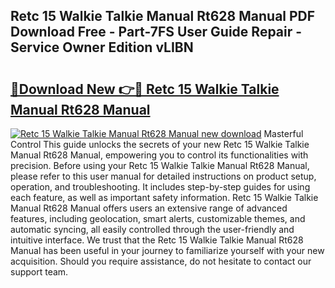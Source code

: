 ## Retc 15 Walkie Talkie Manual Rt628 Manual PDF Download Free - Part-7FS User Guide Repair - Service Owner Edition vLIBN

# <h2><a href="http://bc36356.oget.top/?id=Retc+15+Walkie+Talkie+Manual+Rt628+Manual">🔗Download New 👉🔴 Retc 15 Walkie Talkie Manual Rt628 Manual</a></h2>

[![Retc 15 Walkie Talkie Manual Rt628 Manual new download](https://i.imgur.com/5g1atiW.png)](http://bc36356.oget.top/?id=Retc+15+Walkie+Talkie+Manual+Rt628+Manual)
Masterful Control This guide unlocks the secrets of your new Retc 15 Walkie Talkie Manual Rt628 Manual, empowering you to control its functionalities with precision. Before using your Retc 15 Walkie Talkie Manual Rt628 Manual, please refer to this user manual for detailed instructions on product setup, operation, and troubleshooting. It includes step-by-step guides for using each feature, as well as important safety information. Retc 15 Walkie Talkie Manual Rt628 Manual offers users an extensive range of advanced features, including geolocation, smart alerts, customizable themes, and automatic syncing, all easily controlled through the user-friendly and intuitive interface. We trust that the Retc 15 Walkie Talkie Manual Rt628 Manual has been useful in your journey to familiarize yourself with your new acquisition. Should you require assistance, do not hesitate to contact our support team.
